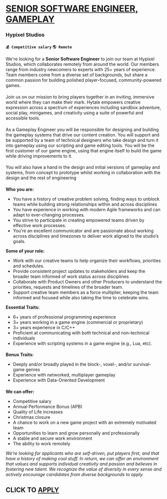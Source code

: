# [SENIOR SOFTWARE ENGINEER, GAMEPLAY](https://www.remotewlb.com/apply/senior-software-engineer-gameplay-117461)  
### Hypixel Studios  
#### `💰 Competitive salary` `🌎 Remote`  

We're looking for a **Senior Software Engineer** to join our team at Hypixel Studios, which collaborates remotely from around the world. Our members range from industry newcomers to experts with 25+ years of experience. Team members come from a diverse set of backgrounds, but share a common passion for building polished player-focused, community-powered games.

####

Join us on our mission to bring players together in an inviting, immersive world where they can make their mark. Hytale empowers creative expression across a spectrum of experiences including sandbox adventure, social play, minigames, and creativity using a suite of powerful and accessible tools.

####

As a Gameplay Engineer you will be responsible for designing and building the gameplay systems that drive our content creation. You will support and be supported by a team of technical designers who take design and turn it into gameplay using our scripting and game editing tools. You will be the first customer of our game engine, using that engine itself to build the game while driving improvements to it.

####

You will also have a hand in the design and initial versions of gameplay and systems, from concept to prototype whilst working in collaboration with the design and the rest of engineering

####  
  

**Who you are:**

  * You have a history of creative problem solving, finding ways to unblock teams while building strong relationships within and across disciplines
  * You have experience in working with modern Agile frameworks and can adapt to ever-changing processes.
  * You strive to participate in creating empowered teams driven by effective work processes.
  * You’re an excellent communicator and are passionate about working across disciplines and timezones to deliver work aligned to the studio’s goals.

**Some of your role:**

  * Work with our creative teams to help organize their workflows, priorities and schedules.
  * Provide consistent project updates to stakeholders and keep the broader team informed of work status across disciplines
  * Collaborate with Product Owners and other Producers to understand the priorities, requests and timelines of the broader team.
  * Support creative team members as a force multiplier, keeping the team informed and focused while also taking the time to celebrate wins.

**Essential Traits:**

  * 6+ years of professional programming experience
  * 3+ years working in a game engine (commercial or proprietary)
  * 3+ years experience in C/C++
  * Proficient at communicating with both technical and non-technical individuals
  * Experience with scripting systems in a game engine (e.g., Lua, etc).

####

**Bonus Traits:**

  * Deeply and/or broadly played in the block-, voxel-, and/or survival-game genres 
  * Experience with networked, multiplayer gameplay
  * Experience with Data-Oriented Development

####

**We can offer:**

  * Competitive salary
  * Annual Performance Bonus (APB)
  * Quality of Life increases
  * Christmas closure
  * A chance to work on a new game project with an extremely motivated team
  * Opportunities to learn and grow personally and professionally
  * A stable and secure work environment
  * The ability to work remotely

_We’re looking for applicants who are self-driven, put players first, and that have a history of making cool stuff. In return, we can offer an environment that values and supports individual creativity and passion and believes in fostering new talent. We recognize the value of diversity in every sense and actively encourage candidates from diverse backgrounds to apply._

  
## CLICK TO [APPLY](https://www.remotewlb.com/apply/senior-software-engineer-gameplay-117461)

